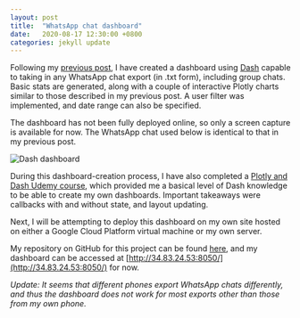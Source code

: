 ```yaml
---
layout: post
title:  "WhatsApp chat dashboard"
date:   2020-08-17 12:30:00 +0800
categories: jekyll update
---
```


Following my [previous post](https://blog.yifei.sg/jekyll/update/2020/07/18/whatsapp-analysis.html), I have created a dashboard using [Dash](https://plotly.com/dash/) capable to taking in any WhatsApp chat export (in .txt form), including group chats. Basic stats are generated, along with a couple of interactive Plotly charts similar to those described in my previous post. A user filter was implemented, and date range can also be specified.

The dashboard has not been fully deployed online, so only a screen capture is available for now. The WhatsApp chat used below is identical to that in my previous post.

![Dash dashboard](https://zyf0717.github.io/assets/images/dash-dashboard.png)

During this dashboard-creation process, I have also completed a [Plotly and Dash Udemy course](https://www.udemy.com/course/interactive-python-dashboards-with-plotly-and-dash/), which provided me a basical level of Dash knowledge to be able to create my own dashboards. Important takeaways were callbacks with and without state, and layout updating.

Next, I will be attempting to deploy this dashboard on my own site hosted on either a Google Cloud Platform virtual machine or my own server. 

My repository on GitHub for this project can be found [here](https://github.com/zyf0717/whatsapp-chats-analysis), and my dashboard can be accessed at [http://34.83.24.53:8050/](http://34.83.24.53:8050/) for now.

*Update: It seems that different phones export WhatsApp chats differently, and thus the dashboard does not work for most exports other than those from my own phone.*

